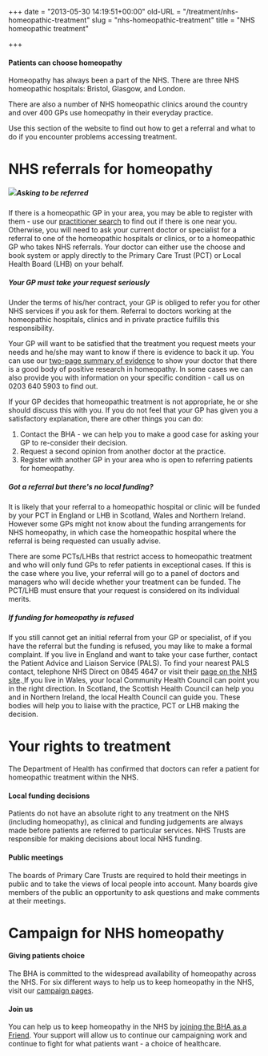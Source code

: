 +++
date = "2013-05-30 14:19:51+00:00"
old-URL = "/treatment/nhs-homeopathic-treatment"
slug = "nhs-homeopathic-treatment"
title = "NHS homeopathic treatment"

+++

#### Patients can choose homeopathy

Homeopathy has always been a part of the NHS. There are three NHS homeopathic hospitals: Bristol, Glasgow, and London.

There are also a number of NHS homeopathic clinics around the country and over 400 GPs use homeopathy in their everyday practice.

Use this section of the website to find out how to get a referral and what to do if you encounter problems accessing treatment.

# NHS referrals for homeopathy

##### ![](https://res.cloudinary.com/homeopathyuk/v1557403245/bha/nhs-homeopathic-treatment.jpg)Asking to be referred

If there is a homeopathic GP in your area, you may be able to register with them - use our [practitioner search](http://localhost/find-a-homeopath/find-a-homeopath/) to find out if there is one near you. Otherwise, you will need to ask your current doctor or specialist for a referral to one of the homeopathic hospitals or clinics, or to a homeopathic GP who takes NHS referrals. Your doctor can either use the choose and book system or apply directly to the Primary Care Trust (PCT) or Local Health Board (LHB) on your behalf.

##### Your GP must take your request seriously

Under the terms of his/her contract, your GP is obliged to refer you for other NHS services if you ask for them. Referral to doctors working at the homeopathic hospitals, clinics and in private practice fulfills this responsibility.

Your GP will want to be satisfied that the treatment you request meets your needs and he/she may want to know if there is evidence to back it up. You can use our [two-page summary of evidence](http://facultyofhomeopathy.org/wp-content/uploads/2016/03/2-page-evidence-summary-for-homeopathy.pdf) to show your doctor that there is a good body of positive research in homeopathy. In some cases we can also provide you with information on your specific condition - call us on 0203 640 5903 to find out.

If your GP decides that homeopathic treatment is not appropriate, he or she should discuss this with you. If you do not feel that your GP has given you a satisfactory explanation, there are other things you can do:

1. Contact the BHA - we can help you to make a good case for asking your GP to re-consider their decision.
2. Request a second opinion from another doctor at the practice.
3. Register with another GP in your area who is open to referring patients for homeopathy.

##### Got a referral but there's no local funding?

It is likely that your referral to a homeopathic hospital or clinic will be funded by your PCT in England or LHB in Scotland, Wales and Northern Ireland. However some GPs might not know about the funding arrangements for NHS homeopathy, in which case the homeopathic hospital where the referral is being requested can usually advise.

There are some PCTs/LHBs that restrict access to homeopathic treatment and who will only fund GPs to refer patients in exceptional cases. If this is the case where you live, your referral will go to a panel of doctors and managers who will decide whether your treatment can be funded. The PCT/LHB must ensure that your request is considered on its individual merits.

##### If funding for homeopathy is refused

If you still cannot get an initial referral from your GP or specialist, of if you have the referral but the funding is refused, you may like to make a formal complaint. If you live in England and want to take your case further, contact the Patient Advice and Liaison Service (PALS). To find your nearest PALS contact, telephone NHS Direct on 0845 4647 or visit their [page on the NHS site](http://www.nhs.uk/Service-Search/Patient%20advice%20and%20liaison%20services%20(PALS)/LocationSearch/363).[
](http://www.pals.nhs.uk/)
If you live in Wales, your local Community Health Council can point you in the right direction. In Scotland, the Scottish Health Council can help you and in Northern Ireland, the local Health Council can guide you. These bodies will help you to liaise with the practice, PCT or LHB making the decision.

# Your rights to treatment

The Department of Health has confirmed that doctors can refer a patient for homeopathic treatment within the NHS.

#### Local funding decisions

Patients do not have an absolute right to any treatment on the NHS (including homeopathy), as clinical and funding judgements are always made before patients are referred to particular services. NHS Trusts are responsible for making decisions about local NHS funding.

#### Public meetings

The boards of Primary Care Trusts are required to hold their meetings in public and to take the views of local people into account. Many boards give members of the public an opportunity to ask questions and make comments at their meetings.

# Campaign for NHS homeopathy

#### Giving patients choice

The BHA is committed to the widespread availability of homeopathy across the NHS. For six different ways to help us to keep homeopathy in the NHS, visit our [campaign pages](http://localhost/find-a-homeopath/campaign-for-nhs-homeopathy/).

#### Join us

You can help us to keep homeopathy in the NHS by [joining the BHA as a Friend](http://localhost/charity/support-the-bha/). Your support will allow us to continue our campaigning work and continue to fight for what patients want - a choice of healthcare.
